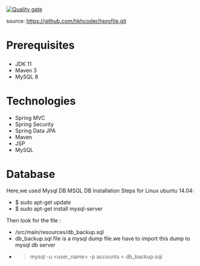 [![Quality gate](https://sonarcloud.io/api/project_badges/quality_gate?project=hprofile555_actionscode)](https://sonarcloud.io/summary/new_code?id=hprofile555_actionscode)

source: https://github.com/hkhcoder/hprofile.git
# Prerequisites
#####
- JDK 11
- Maven 3
- MySQL 8 

# Technologies 
- Spring MVC
- Spring Security
- Spring Data JPA
- Maven
- JSP
- MySQL
# Database
Here,we used Mysql DB 
MSQL DB Installation Steps for Linux ubuntu 14.04:
- $ sudo apt-get update
- $ sudo apt-get install mysql-server

Then look for the file :
- /src/main/resources/db_backup.sql
- db_backup.sql file is a mysql dump file.we have to import this dump to mysql db server
- > mysql -u <user_name> -p accounts < db_backup.sql
